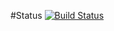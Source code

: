 #Status
[![Build Status](https://travis-ci.org/dimsdale/WorkWithMisstakes.svg?branch=master)](https://travis-ci.org/dimsdale/WorkWithMisstakes)